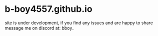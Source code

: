 # b-boy4557.github.io

site is under development, if you find any issues and are happy to share message me on discord at: bboy_
